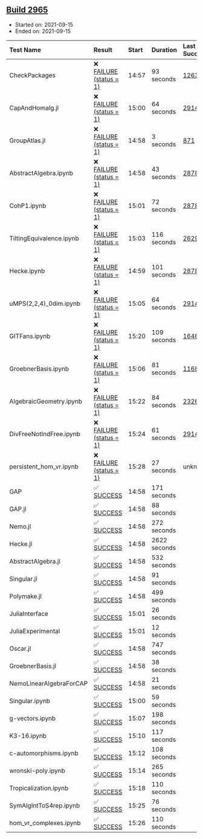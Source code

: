 ## [Build 2965](https://oscarci.mathematik.uni-kl.de/job/oscar-stable/2965/)

* Started on: 2021-09-15
* Ended on: 2021-09-15

| Test Name    | Result | Start | Duration | Last Success | First Failure |
|:-------------|:-------|:------|:---------|:-------------|:--------------|
| CheckPackages | ❌ [FAILURE (status = 1)](https://oscarci.mathematik.uni-kl.de/job/oscar-stable/2965/artifact/logs/build-2965/CheckPackages.log) | 14:57 | 93 seconds | [1263](https://oscarci.mathematik.uni-kl.de/job/oscar-stable/1263/) | [1264](https://oscarci.mathematik.uni-kl.de/job/oscar-stable/1264/) |
| CapAndHomalg.jl | ❌ [FAILURE (status = 1)](https://oscarci.mathematik.uni-kl.de/job/oscar-stable/2965/artifact/logs/build-2965/CapAndHomalg.jl.log) | 15:00 | 64 seconds | [2914](https://oscarci.mathematik.uni-kl.de/job/oscar-stable/2914/) | [2915](https://oscarci.mathematik.uni-kl.de/job/oscar-stable/2915/) |
| GroupAtlas.jl | ❌ [FAILURE (status = 1)](https://oscarci.mathematik.uni-kl.de/job/oscar-stable/2965/artifact/logs/build-2965/GroupAtlas.jl.log) | 14:58 | 3 seconds | [871](https://oscarci.mathematik.uni-kl.de/job/oscar-stable/871/) | [872](https://oscarci.mathematik.uni-kl.de/job/oscar-stable/872/) |
| AbstractAlgebra.ipynb | ❌ [FAILURE (status = 1)](https://oscarci.mathematik.uni-kl.de/job/oscar-stable/2965/artifact/logs/build-2965/AbstractAlgebra.ipynb.log) | 14:58 | 43 seconds | [2878](https://oscarci.mathematik.uni-kl.de/job/oscar-stable/2878/) | [2879](https://oscarci.mathematik.uni-kl.de/job/oscar-stable/2879/) |
| CohP1.ipynb | ❌ [FAILURE (status = 1)](https://oscarci.mathematik.uni-kl.de/job/oscar-stable/2965/artifact/logs/build-2965/CohP1.ipynb.log) | 15:01 | 72 seconds | [2878](https://oscarci.mathematik.uni-kl.de/job/oscar-stable/2878/) | [2879](https://oscarci.mathematik.uni-kl.de/job/oscar-stable/2879/) |
| TiltingEquivalence.ipynb | ❌ [FAILURE (status = 1)](https://oscarci.mathematik.uni-kl.de/job/oscar-stable/2965/artifact/logs/build-2965/TiltingEquivalence.ipynb.log) | 15:03 | 116 seconds | [2629](https://oscarci.mathematik.uni-kl.de/job/oscar-stable/2629/) | [2630](https://oscarci.mathematik.uni-kl.de/job/oscar-stable/2630/) |
| Hecke.ipynb | ❌ [FAILURE (status = 1)](https://oscarci.mathematik.uni-kl.de/job/oscar-stable/2965/artifact/logs/build-2965/Hecke.ipynb.log) | 14:59 | 101 seconds | [2878](https://oscarci.mathematik.uni-kl.de/job/oscar-stable/2878/) | [2879](https://oscarci.mathematik.uni-kl.de/job/oscar-stable/2879/) |
| uMPS(2,2,4)_0dim.ipynb | ❌ [FAILURE (status = 1)](https://oscarci.mathematik.uni-kl.de/job/oscar-stable/2965/artifact/logs/build-2965/uMPS-2-2-4-_0dim.ipynb.log) | 15:05 | 64 seconds | [2914](https://oscarci.mathematik.uni-kl.de/job/oscar-stable/2914/) | [2915](https://oscarci.mathematik.uni-kl.de/job/oscar-stable/2915/) |
| GITFans.ipynb | ❌ [FAILURE (status = 1)](https://oscarci.mathematik.uni-kl.de/job/oscar-stable/2965/artifact/logs/build-2965/GITFans.ipynb.log) | 15:20 | 109 seconds | [1646](https://oscarci.mathematik.uni-kl.de/job/oscar-stable/1646/) | [1647](https://oscarci.mathematik.uni-kl.de/job/oscar-stable/1647/) |
| GroebnerBasis.ipynb | ❌ [FAILURE (status = 1)](https://oscarci.mathematik.uni-kl.de/job/oscar-stable/2965/artifact/logs/build-2965/GroebnerBasis.ipynb.log) | 15:06 | 81 seconds | [1168](https://oscarci.mathematik.uni-kl.de/job/oscar-stable/1168/) | [1169](https://oscarci.mathematik.uni-kl.de/job/oscar-stable/1169/) |
| AlgebraicGeometry.ipynb | ❌ [FAILURE (status = 1)](https://oscarci.mathematik.uni-kl.de/job/oscar-stable/2965/artifact/logs/build-2965/AlgebraicGeometry.ipynb.log) | 15:22 | 84 seconds | [2326](https://oscarci.mathematik.uni-kl.de/job/oscar-stable/2326/) | [2327](https://oscarci.mathematik.uni-kl.de/job/oscar-stable/2327/) |
| DivFreeNotIndFree.ipynb | ❌ [FAILURE (status = 1)](https://oscarci.mathematik.uni-kl.de/job/oscar-stable/2965/artifact/logs/build-2965/DivFreeNotIndFree.ipynb.log) | 15:24 | 61 seconds | [2914](https://oscarci.mathematik.uni-kl.de/job/oscar-stable/2914/) | [2915](https://oscarci.mathematik.uni-kl.de/job/oscar-stable/2915/) |
| persistent_hom_vr.ipynb | ❌ [FAILURE (status = 1)](https://oscarci.mathematik.uni-kl.de/job/oscar-stable/2965/artifact/logs/build-2965/persistent_hom_vr.ipynb.log) | 15:28 | 27 seconds | unknown | unknown |
| GAP | ✅ [SUCCESS](https://oscarci.mathematik.uni-kl.de/job/oscar-stable/2965/artifact/logs/build-2965/GAP.log) | 14:58 | 171 seconds |  |  |
| GAP.jl | ✅ [SUCCESS](https://oscarci.mathematik.uni-kl.de/job/oscar-stable/2965/artifact/logs/build-2965/GAP.jl.log) | 14:58 | 88 seconds |  |  |
| Nemo.jl | ✅ [SUCCESS](https://oscarci.mathematik.uni-kl.de/job/oscar-stable/2965/artifact/logs/build-2965/Nemo.jl.log) | 14:58 | 272 seconds |  |  |
| Hecke.jl | ✅ [SUCCESS](https://oscarci.mathematik.uni-kl.de/job/oscar-stable/2965/artifact/logs/build-2965/Hecke.jl.log) | 14:58 | 2622 seconds |  |  |
| AbstractAlgebra.jl | ✅ [SUCCESS](https://oscarci.mathematik.uni-kl.de/job/oscar-stable/2965/artifact/logs/build-2965/AbstractAlgebra.jl.log) | 14:58 | 532 seconds |  |  |
| Singular.jl | ✅ [SUCCESS](https://oscarci.mathematik.uni-kl.de/job/oscar-stable/2965/artifact/logs/build-2965/Singular.jl.log) | 14:58 | 91 seconds |  |  |
| Polymake.jl | ✅ [SUCCESS](https://oscarci.mathematik.uni-kl.de/job/oscar-stable/2965/artifact/logs/build-2965/Polymake.jl.log) | 14:58 | 499 seconds |  |  |
| JuliaInterface | ✅ [SUCCESS](https://oscarci.mathematik.uni-kl.de/job/oscar-stable/2965/artifact/logs/build-2965/JuliaInterface.log) | 15:01 | 26 seconds |  |  |
| JuliaExperimental | ✅ [SUCCESS](https://oscarci.mathematik.uni-kl.de/job/oscar-stable/2965/artifact/logs/build-2965/JuliaExperimental.log) | 15:01 | 12 seconds |  |  |
| Oscar.jl | ✅ [SUCCESS](https://oscarci.mathematik.uni-kl.de/job/oscar-stable/2965/artifact/logs/build-2965/Oscar.jl.log) | 14:58 | 747 seconds |  |  |
| GroebnerBasis.jl | ✅ [SUCCESS](https://oscarci.mathematik.uni-kl.de/job/oscar-stable/2965/artifact/logs/build-2965/GroebnerBasis.jl.log) | 14:58 | 38 seconds |  |  |
| NemoLinearAlgebraForCAP | ✅ [SUCCESS](https://oscarci.mathematik.uni-kl.de/job/oscar-stable/2965/artifact/logs/build-2965/NemoLinearAlgebraForCAP.log) | 14:58 | 21 seconds |  |  |
| Singular.ipynb | ✅ [SUCCESS](https://oscarci.mathematik.uni-kl.de/job/oscar-stable/2965/artifact/logs/build-2965/Singular.ipynb.log) | 15:00 | 59 seconds |  |  |
| g-vectors.ipynb | ✅ [SUCCESS](https://oscarci.mathematik.uni-kl.de/job/oscar-stable/2965/artifact/logs/build-2965/g-vectors.ipynb.log) | 15:07 | 198 seconds |  |  |
| K3-16.ipynb | ✅ [SUCCESS](https://oscarci.mathematik.uni-kl.de/job/oscar-stable/2965/artifact/logs/build-2965/K3-16.ipynb.log) | 15:10 | 117 seconds |  |  |
| c-automorphisms.ipynb | ✅ [SUCCESS](https://oscarci.mathematik.uni-kl.de/job/oscar-stable/2965/artifact/logs/build-2965/c-automorphisms.ipynb.log) | 15:12 | 108 seconds |  |  |
| wronski-poly.ipynb | ✅ [SUCCESS](https://oscarci.mathematik.uni-kl.de/job/oscar-stable/2965/artifact/logs/build-2965/wronski-poly.ipynb.log) | 15:14 | 265 seconds |  |  |
| Tropicalization.ipynb | ✅ [SUCCESS](https://oscarci.mathematik.uni-kl.de/job/oscar-stable/2965/artifact/logs/build-2965/Tropicalization.ipynb.log) | 15:18 | 110 seconds |  |  |
| SymAlgIntToS4rep.ipynb | ✅ [SUCCESS](https://oscarci.mathematik.uni-kl.de/job/oscar-stable/2965/artifact/logs/build-2965/SymAlgIntToS4rep.ipynb.log) | 15:25 | 76 seconds |  |  |
| hom_vr_complexes.ipynb | ✅ [SUCCESS](https://oscarci.mathematik.uni-kl.de/job/oscar-stable/2965/artifact/logs/build-2965/hom_vr_complexes.ipynb.log) | 15:26 | 110 seconds |  |  |
